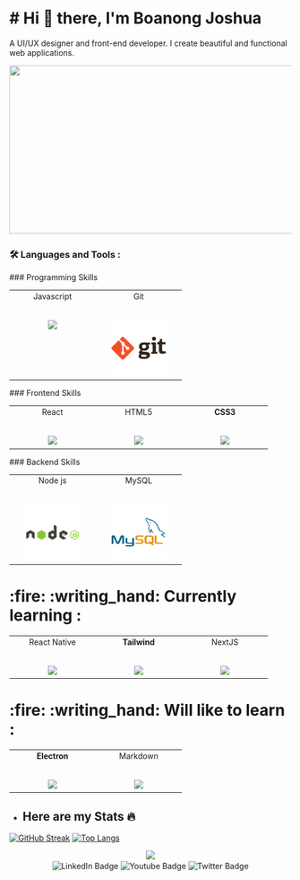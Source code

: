# # Hi 👋 there, I'm Boanong Joshua</div>
A UI/UX designer and front-end developer. I create beautiful and 
functional web applications. 

<div align="center">
  <img src="https://media.giphy.com/media/dWesBcTLavkZuG35MI/giphy.gif" width="600" height="300"/>
</div>

 
### :hammer_and_wrench: Languages and Tools :

<div align="left">
  ### Programming Skills
  <table>
    <tbody>
      <tr valign="top">
        <td width="140px" align="center">
          <span>Javascript</span><br><br><br>
          <img height="64px" src="https://upload.wikimedia.org/wikipedia/commons/thumb/9/99/Unofficial_JavaScript_logo_2.svg/480px-Unofficial_JavaScript_logo_2.svg.png">
        </td>
         <td width="140px" align="center">
          <span>Git</span><br><br><br>
          <img src="https://github.com/devicons/devicon/blob/master/icons/git/git-original-wordmark.svg" title="Git" **alt="Git" width="100" height="100"/>
        </td>
      </tr>
    </tbody>
  </table>
    ### Frontend Skills
  <table>
    <tbody>
      <tr valign="top">
        <td width="140px" align="center">
          <span>React</span><br><br><br>
          <img height="64px" src="https://cdn.worldvectorlogo.com/logos/react-1.svg">
        </td>
        <td width="140px" align="center">
          <span>HTML5</span><br><br><br>
          <img height="64px" src="https://cdn.svgporn.com/logos/html-5.svg">
        </td>
        <td width="140px" align="center">
          <span><strong>CSS3</strong>
          </span><br><br><br>
          <img height="64px" src="https://cdn.svgporn.com/logos/css-3.svg">
        </td>
      </tr>
    </tbody>
  </table>
    ### Backend Skills
  <table>
    <tbody>
      <tr valign="top">
        <td width="140px" align="center">
          <span>Node js</span><br><br><br>
          <img src="https://github.com/devicons/devicon/blob/master/icons/nodejs/nodejs-original-wordmark.svg" title="NodeJS" alt="NodeJS" width="100" height="100"/>
        </td>
        <td width="140px" align="center">
          <span>MySQL</span><br><br><br>
          <img src="https://github.com/devicons/devicon/blob/master/icons/mysql/mysql-original-wordmark.svg" title="MySQL"  alt="MySQL" width="100" height="100"/>
        </td>
      </tr>
    </tbody>
  </table>
</div>
 <h1> :fire: :writing_hand: Currently learning : </h1>
  <div align="left">
    <table>
      <tbody>
        <tr valign="top">
          <td width="140px" align="center">
            <span>React Native</span><br><br><br>
            <img height="64px" src="https://cdn.worldvectorlogo.com/logos/react-1.svg">
          </td>
          <td width="140px" align="center">
            <span><strong>Tailwind</strong>
            </span><br><br><br>
            <img height="64px" src="https://cdn.svgporn.com/logos/tailwindcss-icon.svg">
          </td>
          <td width="140px" align="center">
            <span>NextJS</span><br><br><br>
            <img height="64px" src="https://cdn.svgporn.com/logos/nextjs-icon.svg">
          </td>
        </tr>
      </tbody>
    </table>
  </div>
  <h1> :fire: :writing_hand: Will like to learn : </h1>
  <div align="left">
    <table>
      <tbody>
        <tr valign="top">
          <td width="140px" align="center">
            <span><strong>Electron</strong>
            </span><br><br><br>
            <img height="64px" src="https://cdn.svgporn.com/logos/electron.svg">
          </td>
          <td width="140px" align="center">
            <span>Markdown</span><br><br><br>
            <img height="64px" src="https://cdn.svgporn.com/logos/markdown.svg">
          </td>
        </tr>
      </tbody>
    </table>
  </div>

- ## Here are my Stats :fire:
[![GitHub Streak](http://github-readme-streak-stats.herokuapp.com?user=boanong&theme=dark&background=000000)](https://git.io/streak-stats)   [![Top Langs](https://github-readme-stats.vercel.app/api/top-langs/?username=boanong&layout=compact&theme=vision-friendly-dark)](https://github.com/anuraghazra/github-readme-stats) 





<div id="header" align="center">
  <img src="https://media.giphy.com/media/M9gbBd9nbDrOTu1Mqx/giphy.gif" width="100"/>
</div>
<div id="badges" align="center">
  <img src="https://img.shields.io/badge/LinkedIn-blue?style=for-the-badge&logo=linkedin&logoColor=white" alt="LinkedIn Badge"/>
  <img src="https://img.shields.io/badge/YouTube-red?style=for-the-badge&logo=youtube&logoColor=white" alt="Youtube Badge"/>
  <img src="https://img.shields.io/badge/Twitter-blue?style=for-the-badge&logo=twitter&logoColor=white" alt="Twitter Badge"/>
</div>


